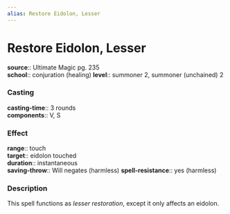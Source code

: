 ```yaml
---
alias: Restore Eidolon, Lesser
---
```


# Restore Eidolon, Lesser 

**source**:: Ultimate Magic pg. 235  
**school**:: conjuration (healing)
**level**:: summoner 2, summoner (unchained) 2

### Casting 

**casting-time**:: 3 rounds  
**components**:: V, S

### Effect 

**range**:: touch  
**target**:: eidolon touched  
**duration**:: instantaneous  
**saving-throw**:: Will negates (harmless)
**spell-resistance**:: yes (harmless)

### Description 

This spell functions as *lesser restoration*, except it only affects an eidolon.

